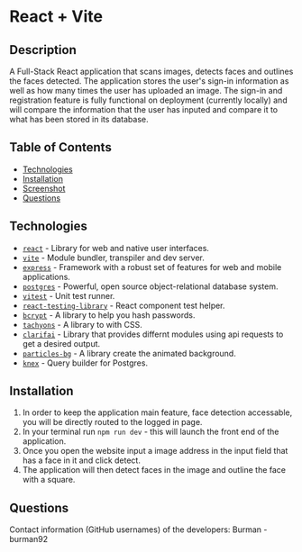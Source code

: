 # React + Vite

## Description
A Full-Stack React application that scans images, detects faces and outlines the faces detected. The application stores the user's sign-in information as well as how many times the user has uploaded an image. The sign-in and registration feature is fully functional on deployment (currently locally) and will compare the information that the user has inputed and compare it to what has been stored in its database.

## Table of Contents
* [Technologies](#technologies)
* [Installation](#installation)
* [Screenshot](#screenshot)
* [Questions](#questions)

## Technologies
- [`react`](https://react.dev) - Library for web and native user interfaces.
- [`vite`](https://vitejs.dev/) - Module bundler, transpiler and dev server.
- [`express`](https://expressjs.com)  - Framework with a robust set of features for web and mobile applications.
- [`postgres`](https://postgresql.org) - Powerful, open source object-relational database system.
- [`vitest`](https://vitest.dev/) - Unit test runner.
- [`react-testing-library`](https://testing-library.com/docs/react-testing-library/api/) - React component test helper.
- [`bcrypt`](https://www.npmjs.com/package/bcrypt) - A library to help you hash passwords.
- [`tachyons`](https://www.npmjs.com/package/tachyons) - A library to with CSS.
- [`clarifai`](https://clarifai.com/clarifai/main/models/face-detection) - Library that provides differnt modules using api requests to get a desired output.
- [`particles-bg`](https://www.npmjs.com/package/particles-bg) - A library create the animated background.
- [`knex`](https://knexjs.org/guide/) - Query builder for Postgres.

## Installation
1. In order to keep the application main feature, face detection accessable, you will be directly routed to the logged in page.
2. In your terminal run `npm run dev` - this will launch the front end of the application.
3. Once you open the website input a image address in the input field that has a face in it and click detect.
4. The application will then detect faces in the image and outline the face with a square.

## Questions
Contact information (GitHub usernames) of the developers:
Burman - burman92 
